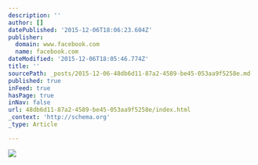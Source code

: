 ```yaml
---
description: ''
author: []
datePublished: '2015-12-06T18:06:23.604Z'
publisher:
  domain: www.facebook.com
  name: facebook.com
dateModified: '2015-12-06T18:05:46.774Z'
title: ''
sourcePath: _posts/2015-12-06-48db6d11-87a2-4589-be45-053aa9f5258e.md
published: true
inFeed: true
hasPage: true
inNav: false
url: 48db6d11-87a2-4589-be45-053aa9f5258e/index.html
_context: 'http://schema.org'
_type: Article

---
```

![](https://scontent-arn2-1.xx.fbcdn.net/hphotos-xpf1/t31.0-8/11834679_705835756215331_1880948889273587285_o.jpg)